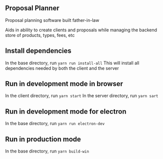 ## Proposal Planner

Proposal planning software built father-in-law

Aids in ability to create clients and proposals while managing the backend store of products, types, fees, etc

## Install dependencies

In the base directory, run `yarn run install-all`
This will install all dependencies needed by both the client and the server

## Run in development mode in browser

In the client directory, run `yarn start`
In the server directory, run `yarn sart`

## Run in development mode for electron

In the base directory, run `yarn run electron-dev`

## Run in production mode

In the base directory, run `yarn build-win`
